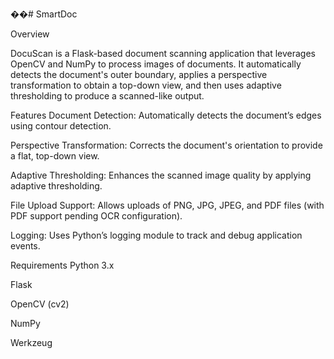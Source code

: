 ��#   S m a r t D o c 


Overview


DocuScan is a Flask-based document scanning application that leverages OpenCV and NumPy to process images of documents. It automatically detects the document's outer boundary, applies a perspective transformation to obtain a top-down view, and then uses adaptive thresholding to produce a scanned-like output.

Features
Document Detection: Automatically detects the document’s edges using contour detection.

Perspective Transformation: Corrects the document's orientation to provide a flat, top-down view.

Adaptive Thresholding: Enhances the scanned image quality by applying adaptive thresholding.

File Upload Support: Allows uploads of PNG, JPG, JPEG, and PDF files (with PDF support pending OCR configuration).

Logging: Uses Python’s logging module to track and debug application events.

Requirements
Python 3.x

Flask

OpenCV (cv2)

NumPy

Werkzeug
 
 
